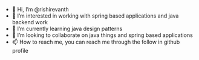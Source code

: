 - 👋 Hi, I’m @rishirevanth
- 👀 I’m interested in working with spring based applications and java backend work
- 🌱 I’m currently learning java design patterns
- 💞️ I’m looking to collaborate on java things and spring based applications
- 📫 How to reach me, you can reach me through the follow in github profile

<!---
rishikolthuri/rishikolthuri is a ✨ special ✨ repository because its `README.md` (this file) appears on your GitHub profile.
You can click the Preview link to take a look at your changes.
--->
